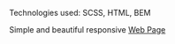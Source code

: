 Technologies used: SCSS, HTML, BEM

Simple and beautiful responsive [Web Page](https://Anton-Liada.github.io/landing-Miami/)
